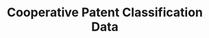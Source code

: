 ---
layout: default
bigquery: https://console.cloud.google.com/bigquery?p=patents-public-data&d=cpc&page=dataset
citation: '“Cooperative Patent Classification” by the EPO and USPTO, for public use. '
contributors: EPO, USPTO
cost: None
description: Cooperative Patent Classification Data contains the scheme and definitions
  of the Cooperative Patent Classification system for classifying patent documents.
  The CPC is the result of a partnership between the EPO and the USPTO in their joint
  effort to develop a common, internationally compatible classification system for
  technical documents, in particular patent publications, which will be used by both
  offices in the patent granting process
documentation: https://www.cooperativepatentclassification.org/cpcSchemeAndDefinitions
last_edit: 04/08/2022, 08:59:46
location: https://www.cooperativepatentclassification.org/index
maintained_by: USPTO, EPO
schema_fields:
- level
- children
- ipcConcordant
- additional_only
- definition
- applicationReferences
- residual_references
- titleFull
- application_references
- breakdownCode
- informativeReferences
- child_groups
- notAllocatable
- synonyms
- glossary
- date_revised
- informative_references
- parents
- sizeCache
- title_full
- not_allocatable
- limitingReferences
- dateRevised
- symbol
- breakdown_code
- title_part
- childGroups
- residualReferences
- limiting_references
- ipc_concordant
- status
- titlePart
shortname: cooperative_patent_classification
tags:
- patents
- science
title: Cooperative Patent Classification Data
uuid: 984374a7-16e9-4b35-9445-458daceb01bf
---